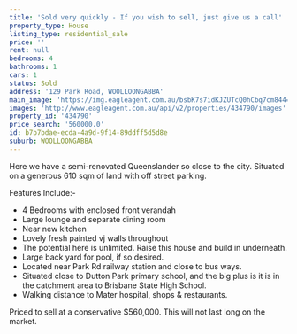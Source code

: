 ```yaml
---
title: 'Sold very quickly - If you wish to sell, just give us a call'
property_type: House
listing_type: residential_sale
price: ''
rent: null
bedrooms: 4
bathrooms: 1
cars: 1
status: Sold
address: '129 Park Road, WOOLLOONGABBA'
main_image: 'https://img.eagleagent.com.au/bsbK7s7idKJZUTcQ0hCbq7cm844=/1280x854/smart/https://s3-us-west-2.amazonaws.com/eagleagent-orig/images/6818018/103861748-image-M.jpg'
images: 'http://www.eagleagent.com.au/api/v2/properties/434790/images'
property_id: '434790'
price_search: '560000.0'
id: b7b7bdae-ecda-4a9d-9f14-89ddff5d5d8e
suburb: WOOLLOONGABBA
---
```

Here we have a semi-renovated Queenslander  so close to the city.  Situated on a generous 610 sqm of land with off street parking.

Features Include:-
- 4 Bedrooms with enclosed front verandah
- Large lounge and separate dining room
- Near new kitchen
- Lovely fresh  painted vj walls throughout
- The potential here is unlimited.  Raise this house and  build in underneath.
- Large back yard for pool, if so desired.
- Located near Park Rd railway station and close to bus ways.
- Situated close to Dutton Park primary school, and the big plus is it is in the catchment area to Brisbane State High School.
- Walking distance to Mater hospital, shops & restaurants.

Priced to sell at a conservative $560,000.  This will not last long on the market.
